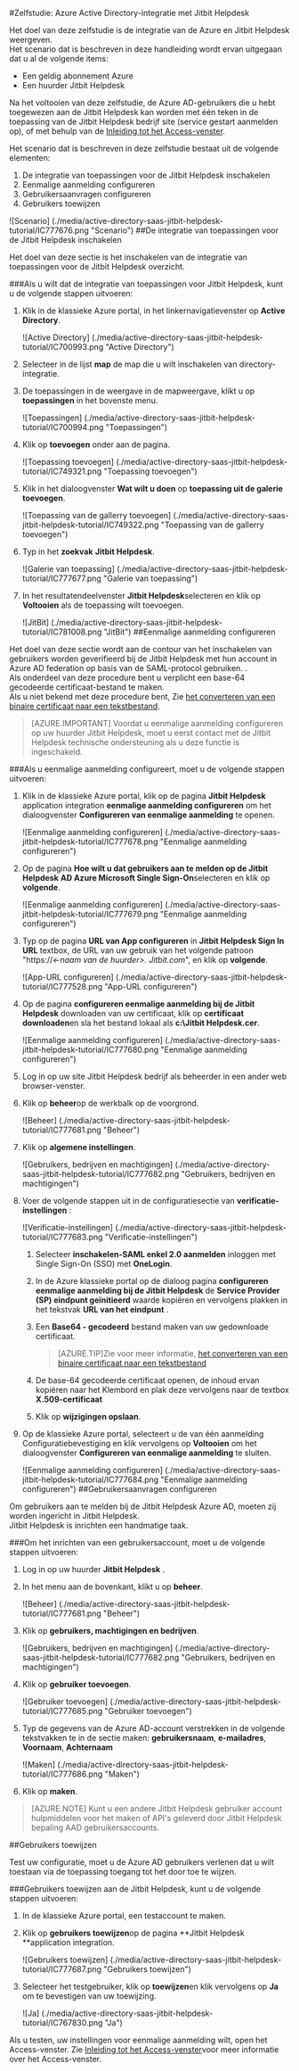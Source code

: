<properties 
    pageTitle="Zelfstudie: Azure Active Directory-integratie met Jitbit Helpdesk | Microsoft Azure" 
    description="Meer informatie over het Jitbit Helpdesk met Azure Active Directory gebruiken voor het inschakelen van eenmalige aanmelding, geautomatiseerde provisioning en meer!" 
    services="active-directory" 
    authors="jeevansd"  
    documentationCenter="na" 
    manager="femila"/>
<tags 
    ms.service="active-directory" 
    ms.devlang="na" 
    ms.topic="article" 
    ms.tgt_pltfrm="na" 
    ms.workload="identity" 
    ms.date="09/29/2016" 
    ms.author="jeedes" />

#<a name="tutorial-azure-active-directory-integration-with-jitbit-helpdesk"></a>Zelfstudie: Azure Active Directory-integratie met Jitbit Helpdesk
  
Het doel van deze zelfstudie is de integratie van de Azure en Jitbit Helpdesk weergeven.  
Het scenario dat is beschreven in deze handleiding wordt ervan uitgegaan dat u al de volgende items:

-   Een geldig abonnement Azure
-   Een huurder Jitbit Helpdesk
  
Na het voltooien van deze zelfstudie, de Azure AD-gebruikers die u hebt toegewezen aan de Jitbit Helpdesk kan worden met één teken in de toepassing van de Jitbit Helpdesk bedrijf site (service gestart aanmelden op), of met behulp van de [Inleiding tot het Access-venster](active-directory-saas-access-panel-introduction.md).
  
Het scenario dat is beschreven in deze zelfstudie bestaat uit de volgende elementen:

1.  De integratie van toepassingen voor de Jitbit Helpdesk inschakelen
2.  Eenmalige aanmelding configureren
3.  Gebruikersaanvragen configureren
4.  Gebruikers toewijzen

![Scenario] (./media/active-directory-saas-jitbit-helpdesk-tutorial/IC777676.png "Scenario")
##<a name="enabling-the-application-integration-for-jitbit-helpdesk"></a>De integratie van toepassingen voor de Jitbit Helpdesk inschakelen
  
Het doel van deze sectie is het inschakelen van de integratie van toepassingen voor de Jitbit Helpdesk overzicht.

###<a name="to-enable-the-application-integration-for-jitbit-helpdesk-perform-the-following-steps"></a>Als u wilt dat de integratie van toepassingen voor Jitbit Helpdesk, kunt u de volgende stappen uitvoeren:

1.  Klik in de klassieke Azure portal, in het linkernavigatievenster op **Active Directory**.

    ![Active Directory] (./media/active-directory-saas-jitbit-helpdesk-tutorial/IC700993.png "Active Directory")

2.  Selecteer in de lijst **map** de map die u wilt inschakelen van directory-integratie.

3.  De toepassingen in de weergave in de mapweergave, klikt u op **toepassingen** in het bovenste menu.

    ![Toepassingen] (./media/active-directory-saas-jitbit-helpdesk-tutorial/IC700994.png "Toepassingen")

4.  Klik op **toevoegen** onder aan de pagina.

    ![Toepassing toevoegen] (./media/active-directory-saas-jitbit-helpdesk-tutorial/IC749321.png "Toepassing toevoegen")

5.  Klik in het dialoogvenster **Wat wilt u doen** op **toepassing uit de galerie toevoegen**.

    ![Toepassing van de gallerry toevoegen] (./media/active-directory-saas-jitbit-helpdesk-tutorial/IC749322.png "Toepassing van de gallerry toevoegen")

6.  Typ in het **zoekvak** **Jitbit Helpdesk**.

    ![Galerie van toepassing] (./media/active-directory-saas-jitbit-helpdesk-tutorial/IC777677.png "Galerie van toepassing")

7.  In het resultatendeelvenster **Jitbit Helpdesk**selecteren en klik op **Voltooien** als de toepassing wilt toevoegen.

    ![JitBit] (./media/active-directory-saas-jitbit-helpdesk-tutorial/IC781008.png "JitBit")
##<a name="configuring-single-sign-on"></a>Eenmalige aanmelding configureren
  
Het doel van deze sectie wordt aan de contour van het inschakelen van gebruikers worden geverifieerd bij de Jitbit Helpdesk met hun account in Azure AD federation op basis van de SAML-protocol gebruiken. .  
Als onderdeel van deze procedure bent u verplicht een base-64 gecodeerde certificaat-bestand te maken.  
Als u niet bekend met deze procedure bent, Zie [het converteren van een binaire certificaat naar een tekstbestand](http://youtu.be/PlgrzUZ-Y1o).

>[AZURE.IMPORTANT] Voordat u eenmalige aanmelding configureren op uw huurder Jitbit Helpdesk, moet u eerst contact met de Jitbit Helpdesk technische ondersteuning als u deze functie is ingeschakeld.

###<a name="to-configure-single-sign-on-perform-the-following-steps"></a>Als u eenmalige aanmelding configureert, moet u de volgende stappen uitvoeren:

1.  Klik in de klassieke Azure portal, klik op de pagina **Jitbit Helpdesk** application integration **eenmalige aanmelding configureren** om het dialoogvenster **Configureren van eenmalige aanmelding** te openen.

    ![Eenmalige aanmelding configureren] (./media/active-directory-saas-jitbit-helpdesk-tutorial/IC777678.png "Eenmalige aanmelding configureren")

2.  Op de pagina **Hoe wilt u dat gebruikers aan te melden op de Jitbit Helpdesk** **AD Azure Microsoft Single Sign-On**selecteren en klik op **volgende**.

    ![Eenmalige aanmelding configureren] (./media/active-directory-saas-jitbit-helpdesk-tutorial/IC777679.png "Eenmalige aanmelding configureren")

3.  Typ op de pagina **URL van App configureren** in **Jitbit Helpdesk Sign In URL** textbox, de URL van uw gebruik van het volgende patroon "https://*\<-naam van de huurder\>. Jitbit.com*", en klik op **volgende**.

    ![App-URL configureren] (./media/active-directory-saas-jitbit-helpdesk-tutorial/IC777528.png "App-URL configureren")

4.  Op de pagina **configureren eenmalige aanmelding bij de Jitbit Helpdesk** downloaden van uw certificaat, klik op **certificaat downloaden**en sla het bestand lokaal als **c:\\Jitbit Helpdesk.cer**.

    ![Eenmalige aanmelding configureren] (./media/active-directory-saas-jitbit-helpdesk-tutorial/IC777680.png "Eenmalige aanmelding configureren")

5.  Log in op uw site Jitbit Helpdesk bedrijf als beheerder in een ander web browser-venster.

6.  Klik op **beheer**op de werkbalk op de voorgrond.

    ![Beheer] (./media/active-directory-saas-jitbit-helpdesk-tutorial/IC777681.png "Beheer")

7.  Klik op **algemene instellingen**.

    ![Gebruikers, bedrijven en machtigingen] (./media/active-directory-saas-jitbit-helpdesk-tutorial/IC777682.png "Gebruikers, bedrijven en machtigingen")

8.  Voer de volgende stappen uit in de configuratiesectie van **verificatie-instellingen** :

    ![Verificatie-instellingen] (./media/active-directory-saas-jitbit-helpdesk-tutorial/IC777683.png "Verificatie-instellingen")

    1.  Selecteer **inschakelen-SAML enkel 2.0 aanmelden** inloggen met Single Sign-On (SSO) met **OneLogin**.
    2.  In de Azure klassieke portal op de dialoog pagina **configureren eenmalige aanmelding bij de Jitbit Helpdesk** de **Service Provider (SP) eindpunt geïnitieerd** waarde kopiëren en vervolgens plakken in het tekstvak **URL van het eindpunt** .
    3.  Een **Base64 - gecodeerd** bestand maken van uw gedownloade certificaat.
        
        >[AZURE.TIP]Zie voor meer informatie, [het converteren van een binaire certificaat naar een tekstbestand](http://youtu.be/PlgrzUZ-Y1o)

    4.  De base-64 gecodeerde certificaat openen, de inhoud ervan kopiëren naar het Klembord en plak deze vervolgens naar de textbox **X.509-certificaat**
    5.  Klik op **wijzigingen opslaan**.

9.  Op de klassieke Azure portal, selecteert u de van één aanmelding Configuratiebevestiging en klik vervolgens op **Voltooien** om het dialoogvenster **Configureren van eenmalige aanmelding** te sluiten.

    ![Eenmalige aanmelding configureren] (./media/active-directory-saas-jitbit-helpdesk-tutorial/IC777684.png "Eenmalige aanmelding configureren")
##<a name="configuring-user-provisioning"></a>Gebruikersaanvragen configureren
  
Om gebruikers aan te melden bij de Jitbit Helpdesk Azure AD, moeten zij worden ingericht in Jitbit Helpdesk.  
Jitbit Helpdesk is inrichten een handmatige taak.

###<a name="to-provision-a-user-accounts-perform-the-following-steps"></a>Om het inrichten van een gebruikersaccount, moet u de volgende stappen uitvoeren:

1.  Log in op uw huurder **Jitbit Helpdesk** .

2.  In het menu aan de bovenkant, klikt u op **beheer**.

    ![Beheer] (./media/active-directory-saas-jitbit-helpdesk-tutorial/IC777681.png "Beheer")

3.  Klik op **gebruikers, machtigingen en bedrijven**.

    ![Gebruikers, bedrijven en machtigingen] (./media/active-directory-saas-jitbit-helpdesk-tutorial/IC777682.png "Gebruikers, bedrijven en machtigingen")

4.  Klik op **gebruiker toevoegen**.

    ![Gebruiker toevoegen] (./media/active-directory-saas-jitbit-helpdesk-tutorial/IC777685.png "Gebruiker toevoegen")

5.  Typ de gegevens van de Azure AD-account verstrekken in de volgende tekstvakken te in de sectie maken: **gebruikersnaam**, **e-mailadres**, **Voornaam**, **Achternaam**

    ![Maken] (./media/active-directory-saas-jitbit-helpdesk-tutorial/IC777686.png "Maken")

6.  Klik op **maken**.

>[AZURE.NOTE] Kunt u een andere Jitbit Helpdesk gebruiker account hulpmiddelen voor het maken of API's geleverd door Jitbit Helpdesk bepaling AAD gebruikersaccounts.

##<a name="assigning-users"></a>Gebruikers toewijzen
  
Test uw configuratie, moet u de Azure AD gebruikers verlenen dat u wilt toestaan via de toepassing toegang tot het door toe te wijzen.

###<a name="to-assign-users-to-jitbit-helpdesk-perform-the-following-steps"></a>Gebruikers toewijzen aan de Jitbit Helpdesk, kunt u de volgende stappen uitvoeren:

1.  In de klassieke Azure portal, een testaccount te maken.

2.  Klik op **gebruikers toewijzen**op de pagina **Jitbit Helpdesk **application integration.

    ![Gebruikers toewijzen] (./media/active-directory-saas-jitbit-helpdesk-tutorial/IC777687.png "Gebruikers toewijzen")

3.  Selecteer het testgebruiker, klik op **toewijzen**en klik vervolgens op **Ja** om te bevestigen van uw toewijzing.

    ![Ja] (./media/active-directory-saas-jitbit-helpdesk-tutorial/IC767830.png "Ja")
  
Als u testen, uw instellingen voor eenmalige aanmelding wilt, open het Access-venster. Zie [Inleiding tot het Access-venster](active-directory-saas-access-panel-introduction.md)voor meer informatie over het Access-venster.